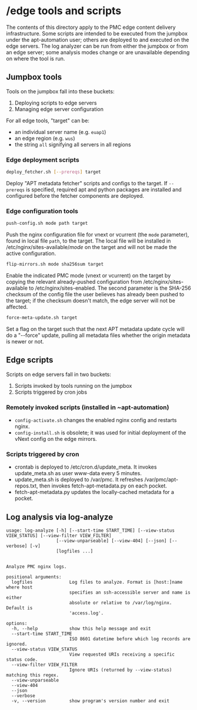 # /edge tools and scripts

The contents of this directory apply to the PMC edge content delivery infrastructure.
Some scripts are intended to be executed from the jumpbox under the apt-automation user; others are deployed to and executed on the edge servers.
The log analyzer can be run from either the jumpbox or from an edge server; some analysis modes change or are unavailable depending on where the tool is run.

## Jumpbox tools

Tools on the jumpbox fall into these buckets:

1) Deploying scripts to edge servers
1) Managing edge server configuration

For all edge tools, "target" can be:

- an individual server name (e.g. `euap1`)
- an edge region (e.g. `wus`)
- the string `all` signifying all servers in all regions

### Edge deployment scripts

```bash
deploy_fetcher.sh [--prereqs] target
```

Deploy "APT metadata fetcher" scripts and configs to the target.
If `--prereqs` is specified, required apt and python packages are installed and configured before the fetcher components are deployed.

### Edge configuration tools

```bash
push-config.sh mode path target
```

Push the nginx configuration file for vnext or vcurrent (the `mode` parameter), found in local file `path`, to the target.
The local file will be installed in /etc/nginx/sites-available/*mode* on the target and will not be made the active configuration.

```bash
flip-mirrors.sh mode sha256sum target
```

Enable the indicated PMC mode (vnext or vcurrent) on the target by copying the relevant already-pushed configuration from /etc/nginx/sites-available to /etc/nginx/sites-enabled.
The second parameter is the SHA-256 checksum of the config file the user believes has already been pushed to the target; if the checksum doesn't match, the edge server will not be affected.

```bash
force-meta-update.sh target
```

Set a flag on the target such that the next APT metadata update cycle will do a "--force" update, pulling all metadata files whether the origin metadata is newer or not.

## Edge scripts

Scripts on edge servers fall in two buckets:

1) Scripts invoked by tools running on the jumpbox
1) Scripts triggered by cron jobs

### Remotely invoked scripts (installed in ~apt-automation)

- `config-activate.sh` changes the enabled nginx config and restarts nginx.
- `config-install.sh` is obsolete; it was used for initial deployment of the vNext config on the edge mirrors.

### Scripts triggered by cron

- crontab is deployed to /etc/cron.d/update_meta. It invokes update_meta.sh as user www-data every 5 minutes.
- update_meta.sh is deployed to /var/pmc. It refreshes /var/pmc/apt-repos.txt, then invokes fetch-apt-metadata.py on each pocket.
- fetch-apt-metadata.py updates the locally-cached metadata for a pocket.

## Log analysis via log-analyze

```
usage: log-analyze [-h] [--start-time START_TIME] [--view-status VIEW_STATUS] [--view-filter VIEW_FILTER]
                   [--view-unparseable] [--view-404] [--json] [--verbose] [-v]
                   [logfiles ...]


Analyze PMC nginx logs.

positional arguments:
  logfiles              Log files to analyze. Format is [host:]name where host
                        specifies an ssh-accessible server and name is either
                        absolute or relative to /var/log/nginx. Default is
                        'access.log'.

options:
  -h, --help            show this help message and exit
  --start-time START_TIME
                        ISO 8601 datetime before which log records are ignored.
  --view-status VIEW_STATUS
                        View requested URIs receiving a specific status code.
  --view-filter VIEW_FILTER
                        Ignore URIs (returned by --view-status) matching this regex.
  --view-unparseable
  --view-404
  --json
  --verbose
  -v, --version         show program's version number and exit
```